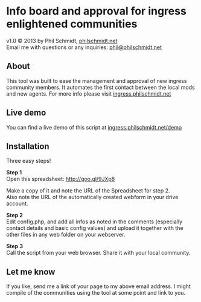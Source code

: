 Info board and approval for ingress enlightened communities
=

v1.0 &copy; 2013 by Phil Schmidt, <a href="http://philschmidt.net">philschmidt.net</a><br />
Email me with questions or any inquiries: <a href="mailto:phil@philschmidt.net">phil@philschmidt.net</a>
  
About
-
This tool was built to ease the management and approval of new ingress community members. It automates the first contact between the local mods and new agents. For more info please visit <a href="http://ingress.philschmidt.net">ingress.philschmidt.net</a>

Live demo
-
You can find a live demo of this script at <a href="http://ingress.philschmidt.net/demo">ingress.philschmidt.net/demo</a>

Installation
-

Three easy steps!

<b>Step 1</b><br />
Open this spreadsheet: 
<a href="http://goo.gl/Y1uYX">http://goo.gl/9JXp8</a>

Make a copy of it and note the URL of the Spreadsheet for step 2.<br/>
Also note the URL of the automatically created webform in your drive account.

<b>Step 2</b><br />
Edit config.php, and add all infos as noted in the comments (especially contact details and basic config values) and upload it together with the other files in any web folder on your webserver.
          
<b>Step 3</b><br />
Call the script from your web browser. Share it with your local community.

Let me know
-
If you like, send me a link of your page to my above email address. I might compile of the communities using the tool at some point and link to you.
